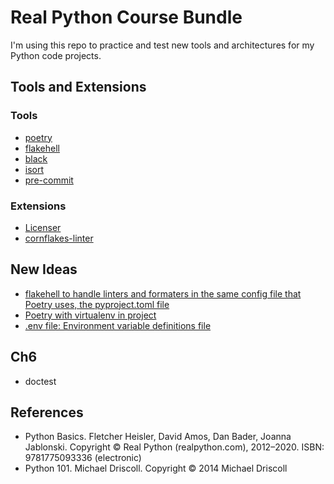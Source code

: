 # Real Python Course Bundle

I'm using this repo to practice and test new tools and architectures for my Python code projects.

## Tools and Extensions

### Tools

- [poetry](https://python-poetry.org/docs/)
- [flakehell](https://flakehell.readthedocs.io/index.html)
- [black](https://black.readthedocs.io/en/stable/)
- [isort](https://pycqa.github.io/isort/)
- [pre-commit](https://pre-commit.com/)

### Extensions

- [Licenser](https://github.com/ymotongpoo/vsc-licenser)
- [cornflakes-linter](https://github.com/kevinglasson/vscode-cornflakes-linter)

## New Ideas

- [flakehell to handle linters and formaters in the same config file that Poetry uses, the pyproject.toml file](https://flakehell.readthedocs.io/config.html#config)
- [Poetry with virtualenv in project](https://python-poetry.org/docs/configuration/#virtualenvsin-project-boolean)
- [.env file: Environment variable definitions file](https://code.visualstudio.com/docs/python/environments#_environment-variable-definitions-file)

## Ch6

- doctest

## References

- Python Basics. Fletcher Heisler, David Amos, Dan Bader, Joanna Jablonski. Copyright © Real Python (realpython.com), 2012–2020. ISBN: 9781775093336 (electronic)
- Python 101. Michael Driscoll. Copyright © 2014 Michael Driscoll
